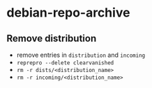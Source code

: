 # debian-repo-archive

## Remove distribution

* remove entries in `distribution` and `incoming`
* `reprepro --delete clearvanished`
* `rm -r dists/<distribution_name>`
* `rm -r incoming/<distribution_name>`
